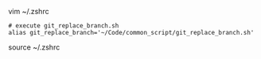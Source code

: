 vim ~/.zshrc

```
# execute git_replace_branch.sh
alias git_replace_branch='~/Code/common_script/git_replace_branch.sh'
```

source ~/.zshrc


